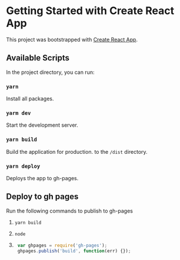 # Getting Started with Create React App

This project was bootstrapped with [Create React App](https://github.com/facebook/create-react-app).

## Available Scripts

In the project directory, you can run:

### `yarn`
Install all packages.

### `yarm dev`
Start the development server.

### `yarn build`
Build the application for production. to the `/dist` directory.

### `yarn deploy`
Deploys the app to gh-pages.

## Deploy to gh pages
Run the following commands to publish to gh-pages

1. `yarn build`

2. `node`
3. ```js
    var ghpages = require('gh-pages');
    ghpages.publish('build', function(err) {});
    ```